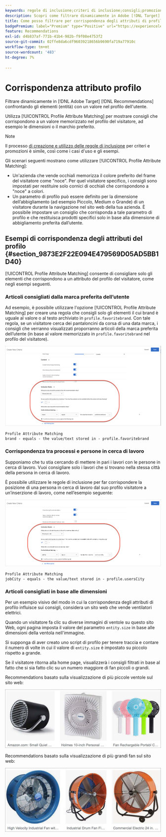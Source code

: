 ```yaml
---
keywords: regole di inclusione;criteri di inclusione;consigli;promozione;promozioni;filtro dinamico;dinamico;corrispondenza attributo profilo
description: Scopri come filtrare dinamicamente in Adobe [!DNL Target] Recommendations confrontando gli elementi (entità) con un valore nel profilo dell'utente.
title: Come posso filtrare per corrispondenza degli attributi di profilo nelle attività di Recommendations?
badgePremium: label="Premium" type="Positive" url="https://experienceleague.adobe.com/docs/target/using/introduction/intro.html?lang=it#premium newtab=true" tooltip="Scopri cosa è incluso in Target Premium."
feature: Recommendations
exl-id: d4b837af-771b-41b4-982b-f9f08e4753f2
source-git-commit: 02ffe8da6cdf96039218656b9690fa719a77910c
workflow-type: tm+mt
source-wordcount: '483'
ht-degree: 7%

---
```


# Corrispondenza attributo profilo

Filtrare dinamicamente in [!DNL Adobe Target] [!DNL Recommendations] confrontando gli elementi (entità) con un valore nel profilo dell&#39;utente.

Utilizza [!UICONTROL Profile Attribute Matching] per mostrare consigli che corrispondono a un valore memorizzato nel profilo del visitatore, ad esempio le dimensioni o il marchio preferito.

>[!NOTE]
>
>Il processo [di creazione e utilizzo delle regole di inclusione](/help/main/c-recommendations/c-algorithms/use-dynamic-and-static-inclusion-rules.md) per criteri e promozioni è simile, così come i casi d&#39;uso e gli esempi.

Gli scenari seguenti mostrano come utilizzare [!UICONTROL Profile Attribute Matching]:

* Un&#39;azienda che vende occhiali memorizza il colore preferito del frame del visitatore come &quot;noce&quot;. Per quel visitatore specifico, i consigli sono impostati per restituire solo cornici di occhiali che corrispondono a &quot;noce&quot; a colori.
* Un parametro di profilo può essere definito per la dimensione dell’abbigliamento (ad esempio Piccolo, Medium o Grande) di un visitatore durante la navigazione nel sito web della tua azienda. È possibile impostare un consiglio che corrisponda a tale parametro di profilo e che restituisca prodotti specifici solo in base alla dimensione di abbigliamento preferita dall’utente.

## Esempi di corrispondenza degli attributi del profilo {#section_9873E2F22E094E479569D05AD5BB1D40}

[!UICONTROL Profile Attribute Matching] consente di consigliare solo gli elementi che corrispondono a un attributo del profilo del visitatore, come negli esempi seguenti.

### Articoli consigliati dalla marca preferita dell’utente

Ad esempio, è possibile utilizzare l&#39;opzione [!UICONTROL Profile Attribute Matching] per creare una regola che consigli solo gli elementi il cui brand è uguale al valore o al testo archiviato in `profile.favoritebrand`. Con tale regola, se un visitatore cerca dei pantaloncini da corsa di una data marca, i consigli che verranno visualizzati proporranno articoli della marca preferita dell’utente (in base al valore memorizzato in `profile.favoritebrand` nel profilo del visitatore).

![Marchio preferito](/help/main/c-recommendations/c-algorithms/assets/favorite-brand.png)

```
Profile Attribute Matching
brand - equals - the value/text stored in - profile.favoritebrand
```

### Corrispondenza tra processi e persone in cerca di lavoro

Supponiamo che tu stia cercando di mettere in pari i lavori con le persone in cerca di lavoro. Vuoi consigliare solo i lavori che si trovano nella stessa città della persona in cerca di lavoro.

È possibile utilizzare le regole di inclusione per far corrispondere la posizione di una persona in cerca di lavoro dal suo profilo visitatore a un’inserzione di lavoro, come nell’esempio seguente:

![Città utente](/help/main/c-recommendations/c-algorithms/assets/city.png)

```
Profile Attribute Matching
jobCity - equals - the value/text stored in - profile.usersCity
```

### Articoli consigliati in base alle dimensioni

Per un esempio visivo del modo in cui la corrispondenza degli attributi di profilo influisce sui consigli, considera un sito web che vende ventilatori elettrici.

Quando un visitatore fa clic su diverse immagini di ventole su questo sito Web, ogni pagina imposta il valore del parametro `entity.size` in base alle dimensioni della ventola nell&#39;immagine.

Si supponga di aver creato uno script di profilo per tenere traccia e contare il numero di volte in cui il valore di `entity.size` è impostato su piccolo rispetto a grande.

Se il visitatore ritorna alla home page, visualizzerà i consigli filtrati in base al fatto che si sia fatto clic su un numero maggiore di fan piccoli o grandi.

Recommendations basato sulla visualizzazione di più piccole ventole sul sito web:

![consigli per le piccole ventole](/help/main/c-recommendations/c-algorithms/assets/small-fans.png)

Recommendations basato sulla visualizzazione di più grandi fan sul sito web:

![consigli per le ventole grandi](/help/main/c-recommendations/c-algorithms/assets/large-fans.png)
